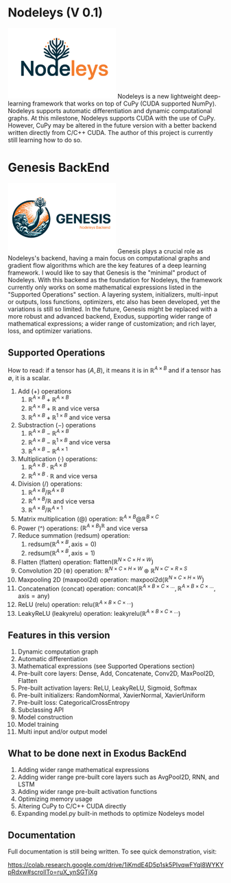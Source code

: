 # Nodeleys (V 0.1)
<img src="nodeleys_logo.jpg" alt="Nodeleys Logo" style="width:50%;">
Nodeleys is a new lightweight deep-learning framework that works on top of CuPy (CUDA supported NumPy). Nodeleys supports automatic differentiation and dynamic computational graphs. At this milestone, Nodeleys supports CUDA with the use of CuPy. However, CuPy may be altered in the future version with a better backend written directly from C/C++ CUDA. The author of this project is currently still learning how to do so.


# Genesis BackEnd
<img src="genesis_logo.jpg" alt="Genesis Logo" style="width:50%;">
Genesis plays a crucial role as Nodeleys's backend, having a main focus on computational graphs and gradient flow algorithms which are the key features of a deep learning framework. I would like to say that Genesis is the "minimal" product of Nodeleys. With this backend as the foundation for Nodeleys, the framework currently only works on some mathematical expressions listed in the "Supported Operations" section. A layering system, initializers, multi-input or outputs, loss functions, optimizers, etc also has been developed, yet the variations is still so limited. In the future, Genesis might be replaced with a more robust and advanced backend, Exodus, supporting wider range of mathematical expressions; a wider range of customization; and rich layer, loss, and optimizer variations.


## Supported Operations
How to read: if a tensor has $`(A, B)`$, it means it is in $`\mathbb{R}^{A\times B}`$ and if a tensor has $`\emptyset`$, it is a scalar.
1. Add ($`+`$) operations
    1. $`\mathbb{R}^{A\times B} + \mathbb{R}^{A\times B}`$
    2. $`\mathbb{R}^{A\times B} + \mathbb{R}`$ and vice versa
    3. $`\mathbb{R}^{A\times B} + \mathbb{R}^{1\times B}`$ and vice versa
2. Substraction ($`-`$) operations
    1. $`\mathbb{R}^{A\times B} - \mathbb{R}^{A\times B}`$
    2. $`\mathbb{R}^{A\times B} - \mathbb{R}^{1\times B}`$ and vice versa
    3. $`\mathbb{R}^{A\times B} - \mathbb{R}^{A\times 1}`$
3. Multiplication ($`\cdot`$) operations:
    1. $`\mathbb{R}^{A\times B} \cdot \mathbb{R}^{A\times B}`$
    2. $`\mathbb{R}^{A\times B} \cdot \mathbb{R}`$ and vice versa
4. Division ($`/`$) operations:
    1. $`\mathbb{R}^{A\times B} / \mathbb{R}^{A\times B}`$
    2. $`\mathbb{R}^{A\times B} / \mathbb{R}`$ and vice versa
    3. $`\mathbb{R}^{A\times B} / \mathbb{R}^{A\times 1}`$
5. Matrix multiplication ($`@`$) operation: $`\mathbb{R}^{A\times B} @ \mathbb{R}^{B\times C}`$
6. Power (^) operations: $`(\mathbb{R}^{A\times B})^{\mathbb{R}}`$ and vice versa
7. Reduce summation  ($`\text{redsum}`$) operation: 
    1. $`\text{redsum}(\mathbb{R}^{A\times B}, \text{axis}=0)`$
    2. $`\text{redsum}(\mathbb{R}^{A\times B}, \text{axis}=1)`$
8. Flatten ($`\text{flatten}`$) operation: $`\text{flatten}(\mathbb{R}^{N\times C\times H\times W})`$
9. Convolution 2D ($`\circledast`$) operation: $`\mathbb{R}^{N\times C\times H\times W} \circledast \mathbb{R}^{N\times C' \times R \times S}`$
10. Maxpooling 2D ($`\text{maxpool2d}`$) operation: $`\text{maxpool2d}(\mathbb{R}^{N\times C\times H\times W})`$
11. Concatenation ($`\text{concat}`$) operation: $`\text{concat}(\mathbb{R}^{A\times B\times C\times ...}, \mathbb{R}^{A\times B\times C\times ...}, \text{axis}=\text{any})`$
12. ReLU ($`\text{relu}`$) operation: $`\text{relu}(\mathbb{R}^{A\times B\times C\times ...})`$
13. LeakyReLU ($`\text{leakyrelu}`$) operation: $`\text{leakyrelu}(\mathbb{R}^{A\times B\times C\times ...})`$

## Features in this version
1. Dynamic computation graph
2. Automatic differentiation
3. Mathematical expressions (see Supported Operations section)
4. Pre-built core layers: Dense, Add, Concatenate, Conv2D, MaxPool2D, Flatten
5. Pre-built activation layers: ReLU, LeakyReLU, Sigmoid, Softmax
6. Pre-built initializers: RandomNormal, XavierNormal, XavierUniform
7. Pre-built loss: CategoricalCrossEntropy
8. Subclassing API
9. Model construction
10. Model training
11. Multi input and/or output model

## What to be done next in Exodus BackEnd
1. Adding wider range mathematical expressions
2. Adding wider range pre-built core layers such as AvgPool2D, RNN, and LSTM
3. Adding wider range pre-built activation functions
4. Optimizing memory usage
5. Altering CuPy to C/C++ CUDA directly
6. Expanding model.py built-in methods to optimize Nodeleys model

## Documentation
Full documentation is still being written.
To see quick demonstration, visit:

https://colab.research.google.com/drive/1iKmdE4D5p1sk5PIvqwFYql8WYKYpRdxw#scrollTo=ruX_ynSGTjXg